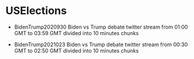 # USElections

* BidenTrump2020930 Biden vs Trump debate twitter stream from 01:00 GMT to 03:59 GMT 
  divided into 10 minutes chunks

* BidenTrump2021023 Biden vs Trump debate twitter stream from 00:30 GMT to 02:50 GMT
  divided into 10 minutes chunks

